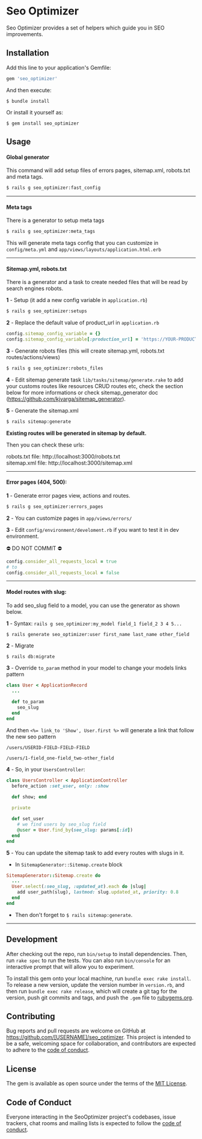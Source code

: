 # Seo Optimizer

Seo Optimizer provides a set of helpers which guide you in SEO improvements.

## Installation

Add this line to your application's Gemfile:

```ruby
gem 'seo_optimizer'
```

And then execute:

    $ bundle install

Or install it yourself as:

    $ gem install seo_optimizer

## Usage


#### Global generator

This command will add setup files of errors pages, sitemap.xml, robots.txt and meta tags.

```bash
$ rails g seo_optimizer:fast_config
```    
______________

#### Meta tags

There is a generator to setup meta tags

```bash
$ rails g seo_optimizer:meta_tags
```    

This will generate meta tags config that you can customize in `config/meta.yml` and `app/views/layouts/application.html.erb`

______________

#### Sitemap.yml, robots.txt

There is a generator and a task to create needed files that will be read by search engines robots.

**1** - Setup (it add a new config variable in `application.rb`)

```bash
$ rails g seo_optimizer:setups
```    
**2** - Replace the default value of product_url in `application.rb`  

```ruby
config.sitemap_config_variable = {}
config.sitemap_config_variable[:production_url] = 'https://YOUR-PRODUCTION-URL.com'
```

**3** - Generate robots files (this will create sitemap.yml, robots.txt routes/actions/views)

```bash
$ rails g seo_optimizer:robots_files
```

**4** - Edit sitemap generate task `lib/tasks/sitemap/generate.rake` to add your customs routes like resources CRUD 
    routes etc, check the section below for more informations or check sitemap_generator 
    doc (https://github.com/kjvarga/sitemap_generator).

**5** - Generate the sitemap.xml
```bash
$ rails sitemap:generate
```
**Existing routes will be generated in sitemap by default.**

Then you can check these urls: 

robots.txt file: http://localhost:3000/robots.txt  
sitemap.xml file: http://localhost:3000/sitemap.xml  

______________

#### Error pages (404, 500):
 
**1** - Generate error pages view, actions and routes.
```bash
$ rails g seo_optimizer:errors_pages
```

**2** - You can customize pages in `app/views/errors/`

**3** - Edit `config/environment/develoment.rb` if you want to test it in dev environment.

⛔️ DO NOT COMMIT ⛔️

```ruby
config.consider_all_requests_local = true
# to 
config.consider_all_requests_local = false 
```
_________________

#### Model routes with slug:

To add seo_slug field to a model, you can use the generator as shown below.

**1** - Syntax:
`rails g seo_optimizer:my_model field_1 field_2 3 4 5...`

    $ rails generate seo_optimizer:user first_name last_name other_field
    
**2** - Migrate

    $ rails db:migrate    
    
**3** - Override `to_param` method in your model to change your models links pattern

````ruby
class User < ApplicationRecord
  ...
  
  def to_param
    seo_slug
  end
end
````

And then `<%= link_to 'Show', User.first %>` will generate a link that follow the new seo pattern

`/users/USERID-FIELD-FIELD-FIELD`


`/users/1-field_one-field_two-other_field`


**4** - So, in your `UsersController`:

```ruby
class UsersController < ApplicationController
  before_action :set_user, only: :show
  
  def show; end

  private

  def set_user
    # we find users by seo_slug field 
    @user = User.find_by(seo_slug: params[:id])
  end
end
```

**5** - You can update the sitemap task to add every routes with slugs in it.

- In `SitemapGenerator::Sitemap.create` block

```ruby
SitemapGenerator::Sitemap.create do
  ...
  User.select(:seo_slug, :updated_at).each do |slug|
    add user_path(slug), lastmod: slug.updated_at, priority: 0.8
  end
end
```

- Then don't forget to `$ rails sitemap:generate`.

_________________
 
## Development

After checking out the repo, run `bin/setup` to install dependencies. Then, run `rake spec` to run the tests. You can also run `bin/console` for an interactive prompt that will allow you to experiment.

To install this gem onto your local machine, run `bundle exec rake install`. To release a new version, update the version number in `version.rb`, and then run `bundle exec rake release`, which will create a git tag for the version, push git commits and tags, and push the `.gem` file to [rubygems.org](https://rubygems.org).

## Contributing

Bug reports and pull requests are welcome on GitHub at https://github.com/[USERNAME]/seo_optimizer. This project is intended to be a safe, welcoming space for collaboration, and contributors are expected to adhere to the [code of conduct](https://github.com/[USERNAME]/seo_optimizer/blob/master/CODE_OF_CONDUCT.md).


## License

The gem is available as open source under the terms of the [MIT License](https://opensource.org/licenses/MIT).

## Code of Conduct

Everyone interacting in the SeoOptimizer project's codebases, issue trackers, chat rooms and mailing lists is expected to follow the [code of conduct](https://github.com/[USERNAME]/seo_optimizer/blob/master/CODE_OF_CONDUCT.md).
